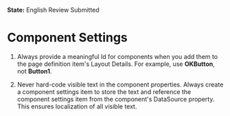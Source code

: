 **State:** English Review Submitted

# Component Settings #

1. Always provide a meaningful Id for components when you add them to the page definition item's Layout Details.  For example, use **OKButton**, not **Button1**.

1.  Never hard-code visible text in the component properties.  Always create a component settings item to store the text and reference the component settings item from the component's DataSource property.  This ensures localization of all visible text.
